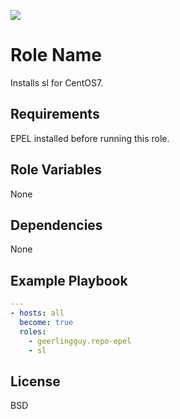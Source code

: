 [![](https://github.com/ansible-roles-matsumura/sl/workflows/Ansible%20Playbook/badge.svg)](https://github.com/ansible-roles-matsumura/sl/actions)

Role Name
=========

Installs sl for CentOS7.

Requirements
------------

EPEL installed before running this role.

Role Variables
--------------

None

Dependencies
------------

None

Example Playbook
----------------

```YAML
---
- hosts: all
  become: true
  roles:
    - geerlingguy.repo-epel
    - sl
```

License
-------

BSD
